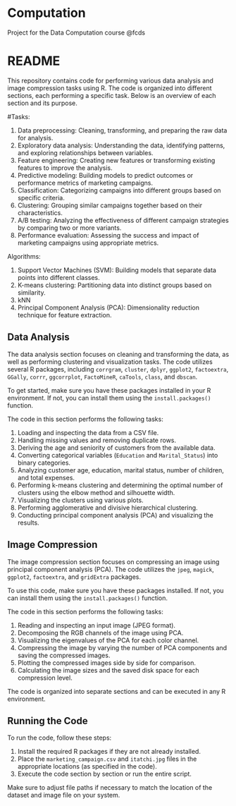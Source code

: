 # Computation
Project for the Data Computation course @fcds

# README

This repository contains code for performing various data analysis and image compression tasks using R. The code is organized into different sections, each performing a specific task. Below is an overview of each section and its purpose.


#Tasks:
1. Data preprocessing: Cleaning, transforming, and preparing the raw data for analysis.
2. Exploratory data analysis: Understanding the data, identifying patterns, and exploring relationships between variables.
3. Feature engineering: Creating new features or transforming existing features to improve the analysis.
4. Predictive modeling: Building models to predict outcomes or performance metrics of marketing campaigns.
5. Classification: Categorizing campaigns into different groups based on specific criteria.
6. Clustering: Grouping similar campaigns together based on their characteristics.
7. A/B testing: Analyzing the effectiveness of different campaign strategies by comparing two or more variants.
8. Performance evaluation: Assessing the success and impact of marketing campaigns using appropriate metrics.

Algorithms:
1. Support Vector Machines (SVM): Building models that separate data points into different classes.
2. K-means clustering: Partitioning data into distinct groups based on similarity.
3. kNN
4. Principal Component Analysis (PCA): Dimensionality reduction technique for feature extraction.


## Data Analysis

The data analysis section focuses on cleaning and transforming the data, as well as performing clustering and visualization tasks. The code utilizes several R packages, including `corrgram`, `cluster`, `dplyr`, `ggplot2`, `factoextra`, `GGally`, `corrr`, `ggcorrplot`, `FactoMineR`, `caTools`, `class`, and `dbscan`.

To get started, make sure you have these packages installed in your R environment. If not, you can install them using the `install.packages()` function.

The code in this section performs the following tasks:

1. Loading and inspecting the data from a CSV file.
2. Handling missing values and removing duplicate rows.
3. Deriving the age and seniority of customers from the available data.
4. Converting categorical variables (`Education` and `Marital_Status`) into binary categories.
5. Analyzing customer age, education, marital status, number of children, and total expenses.
6. Performing k-means clustering and determining the optimal number of clusters using the elbow method and silhouette width.
7. Visualizing the clusters using various plots.
8. Performing agglomerative and divisive hierarchical clustering.
9. Conducting principal component analysis (PCA) and visualizing the results.

## Image Compression

The image compression section focuses on compressing an image using principal component analysis (PCA). The code utilizes the `jpeg`, `magick`, `ggplot2`, `factoextra`, and `gridExtra` packages.

To use this code, make sure you have these packages installed. If not, you can install them using the `install.packages()` function.

The code in this section performs the following tasks:

1. Reading and inspecting an input image (JPEG format).
2. Decomposing the RGB channels of the image using PCA.
3. Visualizing the eigenvalues of the PCA for each color channel.
4. Compressing the image by varying the number of PCA components and saving the compressed images.
5. Plotting the compressed images side by side for comparison.
6. Calculating the image sizes and the saved disk space for each compression level.


The code is organized into separate sections and can be executed in any R environment.

## Running the Code

To run the code, follow these steps:

1. Install the required R packages if they are not already installed.
2. Place the `marketing_campaign.csv` and `itatchi.jpg` files in the appropriate locations (as specified in the code).
3. Execute the code section by section or run the entire script.

Make sure to adjust file paths if necessary to match the location of the dataset and image file on your system.
